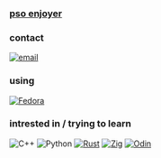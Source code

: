### [pso enjoyer](https://github.com/r4qq/pso-crazy-man)<br>

### contact
[![email](https://img.shields.io/badge/Email-D14836?logo=gmail&logoColor=white)](mailto:r4qq@duck.com) 

### using 
[![Fedora](https://img.shields.io/badge/Fedora-51A2DA?logo=fedora&logoColor=fff)](#)

### intrested in / trying to learn
![C++](https://img.shields.io/badge/c++-%2300599C.svg?style=flat-square&logo=c%2B%2B&logoColor=white) ![Python](https://img.shields.io/badge/python-3670A0?style=flat-square&logo=python&logoColor=ffdd54) [![Rust](https://img.shields.io/badge/Rust-%23000000.svg?e&logo=rust&logoColor=white)](#) [![Zig](https://img.shields.io/badge/Zig-F7A41D?logo=zig&logoColor=fff)](#) [![Odin](https://custom-icon-badges.demolab.com/badge/Odin-1E5184?logo=odinlang)](#)


